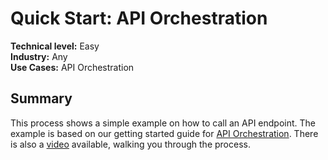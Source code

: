# Quick Start: API Orchestration
**Technical level:** Easy 
<br>
**Industry:** Any 
<br>
**Use Cases:** API Orchestration

## Summary

This process shows a simple example on how to call an API endpoint. The example is based on our getting started guide for [API Orchestration](https://docs.camunda.io/docs/guides/orchestrate-apis/). There is also a [video](https://vimeo.com/762692362/025d801c73) available, walking you through the process.